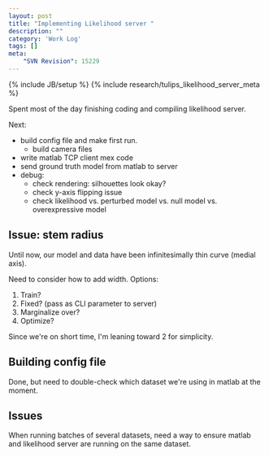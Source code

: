 ```yaml
---
layout: post
title: "Implementing Likelihood server "
description: ""
category: 'Work Log'
tags: []
meta: 
    "SVN Revision": 15229
---
```

{% include JB/setup %}
{% include research/tulips_likelihood_server_meta %}

Spent most of the day finishing coding and compiling likelihood server.

Next: 

* build config file and make first run.
    * build camera files
* write matlab TCP client mex code
* send ground truth model from matlab to server 
* debug:
    * check rendering: silhouettes look okay?
    * check y-axis flipping issue
    * check likelihood vs. perturbed model vs. null model vs. overexpressive model

Issue: stem radius
-------------

Until now, our model and data have been infinitesimally thin curve (medial axis).  

Need to consider how to add width.  Options:
    
1. Train?  
2. Fixed?  (pass as CLI parameter to server)
3. Marginalize over? 
4. Optimize? 

Since we're on short time, I'm leaning toward 2 for simplicity.  

Building config file
-----------------------

Done, but need to double-check which dataset we're using in matlab at the moment.


Issues
-----------

When running batches of several datasets, need a way to ensure matlab and likelihood server are running on the same dataset.

